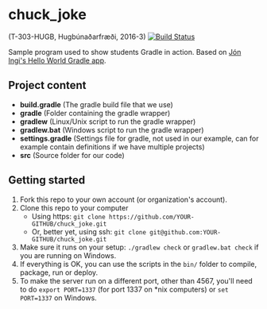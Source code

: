 # chuck_joke
(T-303-HUGB, Hugbúnaðarfræði, 2016-3)
[![Build Status](https://travis-ci.org/baldurp12/chuck_joke/.png)](https://travis-ci.org/baldurp12/chuck_joke/)


Sample program used to show students Gradle in action. Based on [Jón Ingi's Hello World Gradle app](https://github.com/joningis/hugb_hello_world).

## Project content
- **build.gradle** (The gradle build file that we use)
- **gradle** (Folder containing the gradle wrapper)
- **gradlew** (Linux/Unix script to run the gradle wrapper)
- **gradlew.bat** (Windows script to run the gradle wrapper)
- **settings.gradle** (Settings file for gradle, not used in our example, can for example contain definitions if we have multiple projects)
- **src** (Source folder for our code)

## Getting started
1. Fork this repo to your own account (or organization's account).
2. Clone this repo to your computer
    * Using https: `git clone https://github.com/YOUR-GITHUB/chuck_joke.git`
    * Or, better yet, using ssh: `git clone git@github.com:YOUR-GITHUB/chuck_joke.git`
3. Make sure it runs on your setup: `./gradlew check` or `gradlew.bat check` if you are running on Windows.
4. If everything is OK, you can use the scripts in the `bin/` folder to compile, package, run or deploy.
5. To make the server run on a different port, other than 4567, you'll need to do `export PORT=1337` (for port 1337 on \*nix computers) or `set PORT=1337` on Windows.

